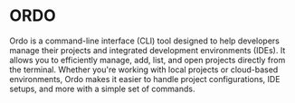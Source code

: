 # ORDO

Ordo is a command-line interface (CLI) tool designed to help developers manage their projects and integrated development environments (IDEs). It allows you to efficiently manage, add, list, and open projects directly from the terminal. Whether you're working with local projects or cloud-based environments, Ordo makes it easier to handle project configurations, IDE setups, and more with a simple set of commands.